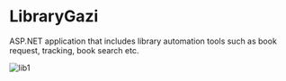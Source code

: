 # LibraryGazi
 ASP.NET application that   includes library automation tools such as book  request, tracking, book search etc.

![lib1](https://user-images.githubusercontent.com/23617142/90243994-922a4500-de38-11ea-9001-c95379262c4c.png)

